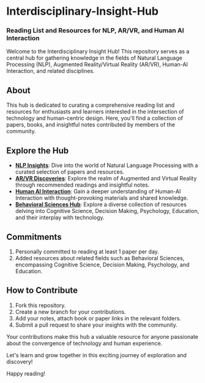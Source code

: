 # Interdisciplinary-Insight-Hub
### Reading List and Resources for NLP, AR/VR, and Human AI Interaction

Welcome to the Interdisciplinary Insight Hub! This repository serves as a central hub for gathering knowledge in the fields of Natural Language Processing (NLP), Augmented Reality/Virtual Reality (AR/VR), Human-AI Interaction, and related disciplines.

## About

This hub is dedicated to curating a comprehensive reading list and resources for enthusiasts and learners interested in the intersection of technology and human-centric design. Here, you'll find a collection of papers, books, and insightful notes contributed by members of the community.

## Explore the Hub

- [**NLP Insights**](https://github.com/its-fatemeh-mh/Interdisciplinary-Insight-Hub/tree/main/NLP): Dive into the world of Natural Language Processing with a curated selection of papers and resources.
- [**AR/VR Discoveries**](link-to-arvr-folder): Explore the realm of Augmented and Virtual Reality through recommended readings and insightful notes.
- [**Human AI Interaction**](link-to-hai-folder): Gain a deeper understanding of Human-AI Interaction with thought-provoking materials and shared knowledge.
- [**Behavioral Sciences Hub**](link-to-behavioral-sciences-folder): Explore a diverse collection of resources delving into Cognitive Science, Decision Making, Psychology, Education, and their interplay with technology.

## Commitments

1. Personally committed to reading at least 1 paper per day.
2. Added resources about related fields such as Behavioral Sciences, encompassing Cognitive Science, Decision Making, Psychology, and Education.

## How to Contribute

1. Fork this repository.
2. Create a new branch for your contributions.
3. Add your notes, attach book or paper links in the relevant folders.
4. Submit a pull request to share your insights with the community.

Your contributions make this hub a valuable resource for anyone passionate about the convergence of technology and human experience.

Let's learn and grow together in this exciting journey of exploration and discovery!

Happy reading!
